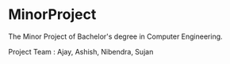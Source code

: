 # MinorProject

The Minor Project of Bachelor's degree in Computer Engineering.


Project Team : Ajay, Ashish, Nibendra, Sujan
